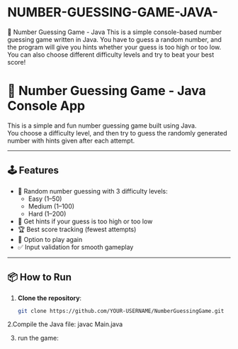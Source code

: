 # NUMBER-GUESSING-GAME-JAVA-
🎯 Number Guessing Game - Java This is a simple console-based number guessing game written in Java.  You have to guess a random number, and the program will give you hints whether your guess is too high or too low. You can also choose different difficulty levels and try to beat your best score!
# 🎯 Number Guessing Game - Java Console App

This is a simple and fun number guessing game built using Java.  
You choose a difficulty level, and then try to guess the randomly generated number with hints given after each attempt.

---

## 🕹️ Features

- 🔢 Random number guessing with 3 difficulty levels:
  - Easy (1–50)
  - Medium (1–100)
  - Hard (1–200)
- 🎯 Get hints if your guess is too high or too low
- 🏆 Best score tracking (fewest attempts)
- 🔁 Option to play again
- ✅ Input validation for smooth gameplay

---

## 📦 How to Run

1. **Clone the repository**:
   ```bash
   git clone https://github.com/YOUR-USERNAME/NumberGuessingGame.git

2.Compile the Java file:
javac Main.java

3. run the game: 



   
